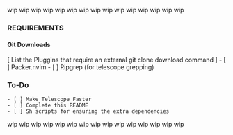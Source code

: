 wip wip wip wip wip wip wip wip wip wip wip wip wip wip wip

### REQUIREMENTS

#### Git Downloads
[ List the Pluggins that require an external git clone download command ]
    - [ ] Packer.nvim
    - [ ] Ripgrep (for telescope grepping)

### To-Do
    - [ ] Make Telescope Faster
    - [ ] Complete this README
    - [ ] Sh scripts for ensuring the extra dependencies 

wip wip wip wip wip wip wip wip wip wip wip wip wip wip wip
